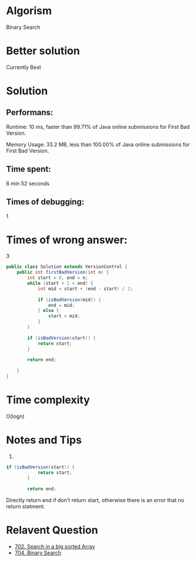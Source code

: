 # Algorism 

Binary Search 

# Better solution 

Currently Best

# Solution 

## Performans:

Runtime: 10 ms, faster than 99.71% of Java online submissions for First Bad Version.

Memory Usage: 33.2 MB, less than 100.00% of Java online submissions for First Bad Version.

## Time spent: 

6 min 52 seconds

## Times of debugging:

1

# Times of wrong answer:

3

```java
public class Solution extends VersionControl {
    public int firstBadVersion(int n) {
        int start = 0, end = n;
        while (start + 1 < end) {
            int mid = start + (end - start) / 2;
            
            if (isBadVersion(mid)) {
                end = mid;
            } else {
                start = mid;
            }
        }
        
        if (isBadVersion(start)) {
            return start;
        }
        
        return end;
        
    }
}
```

# Time complexity
O(logn)

# Notes and Tips
1. 
```java
if (isBadVersion(start)) {
            return start;
        }
        
        return end;
```
Directly return end if don't return start, otherwise there is an error that no return statment.

# Relavent Question
- [702. Search in a big sorted Array](https://github.com/Wanchunwei/leetcode/blob/master/notes/Search_In_a_Big_Sorted_Array.md)
- [704. Binary Search](https://github.com/Wanchunwei/leetcode/blob/master/notes/Binary_Search.md)
